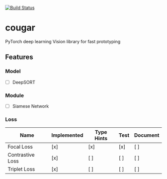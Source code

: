 [![Build Status](https://travis-ci.org/Swall0w/cougar.svg?branch=master)](https://travis-ci.org/Swall0w/cougar)
# cougar
PyTorch deep learning Vision library for fast prototyping



## Features
### Model
- [ ] DeepSORT

### Module
- [ ] Siamese Network

### Loss
|Name  |Implemented  |Type Hints  | Test | Document |
|---|---|---|---|---|
|Focal Loss  |[x]|[x]  |[x]| [ ]|
|Contrastive Loss  |[x]  |[ ]  |[ ] | [ ] |
|Triplet Loss  |[x]  |[ ]  | [ ] | [ ]|
